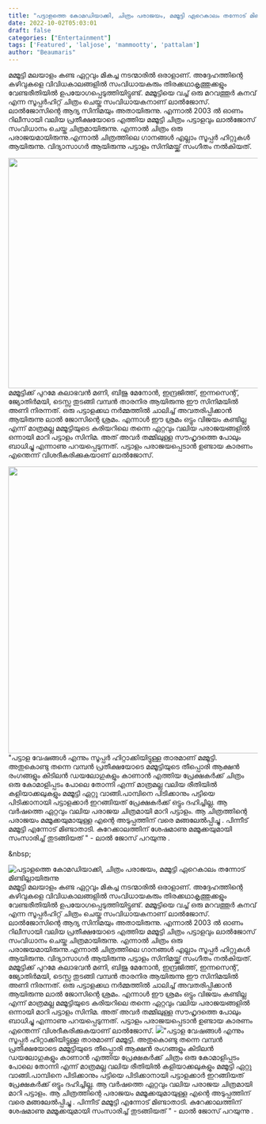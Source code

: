 ```yaml
---
title: "പട്ടാളത്തെ കോമഡിയാക്കി, ചിത്രം പരാജയം, മമ്മൂട്ടി ഏറെകാലം തന്നോട് മിണ്ടില്ലായിരുന്നു"
date: 2022-10-02T05:03:01
draft: false
categories: ["Entertainment"]
tags: ['Featured', 'laljose', 'mammootty', 'pattalam']
author: "Beaumaris"
---
```


മമ്മൂട്ടി മലയാളം കണ്ട ഏറ്റവും മികച്ച നടന്മാരിൽ ഒരാളാണ്. അദ്ദേഹത്തിന്റെ കഴിവുകളെ വിവിധകാലങ്ങളിൽ സംവിധായകരും തിരക്കഥാകൃത്തുക്കളും വേണ്ടരീതിയിൽ ഉപയോഗപ്പെടുത്തിയിട്ടുണ്ട്. മമ്മൂട്ടിയെ വച്ച് ഒരു മറവത്തൂർ കനവ് എന്ന സൂപ്പർഹിറ്റ് ചിത്രം ചെയ്ത സംവിധായകനാണ് ലാൽജോസ്. ലാൽജോസിന്റെ ആദ്യ സിനിമയും അതായിരുന്നു. എന്നാൽ 2003 ൽ ഓണം റിലീസായി വലിയ പ്രതീക്ഷയോടെ എത്തിയ മമ്മൂട്ടി ചിത്രം പട്ടാളവും ലാൽജോസ് സംവിധാനം ചെയ്ത ചിത്രമായിരുന്നു. എന്നാൽ ചിത്രം ഒരു പരാജയമായിരുന്നു.എന്നാൽ ചിത്രത്തിലെ ഗാനങ്ങൾ എല്ലാം സൂപ്പർ ഹിറ്റുകൾ ആയിരുന്നു. വിദ്യാസാഗർ ആയിരുന്നു പട്ടാളം സിനിമയ്ക്ക് സംഗീതം നൽകിയത്.

<img class=" wp-image-353013 aligncenter" src="https://cdn.boolokam.com/articles/2022/10/g33tttt.jpeg" alt="" width="828" height="465" />മമ്മൂട്ടിക്ക് പുറമേ കലാഭവൻ മണി, ബിജു മേനോൻ, ഇന്ദ്രജിത്ത്, ഇന്നസെന്റ്, ജ്യോതിർമയി, ടെസ്സ തുടങ്ങി വമ്പൻ താരനിര ആയിരുന്നു ഈ സിനിമയിൽ അണി നിരന്നത്. ഒരു പട്ടാളക്കഥ നർമ്മത്തിൽ ചാലിച്ച് അവതരിപ്പിക്കാൻ ആയിരുന്നു ലാൽ ജോസിന്റെ ശ്രമം. എന്നാൾ ഈ ശ്രമം ഒട്ടും വിജയം കണ്ടില്ല എന്ന് മാത്രമല്ല മമ്മൂട്ടിയുടെ കരിയറിലെ തന്നെ ഏറ്റവും വലിയ പരാജയങ്ങളിൽ ഒന്നായി മാറി പട്ടാളം സിനിമ. അത് അവർ തമ്മിലുള്ള സൗഹൃദത്തെ പോലും ബാധിച്ചു എന്നാണു പറയപ്പെടുന്നത്. പട്ടാളം പരാജയപ്പെടാൻ ഉണ്ടായ കാരണം എന്തെന്ന് വിശദീകരിക്കുകയാണ് ലാൽജോസ്.

<img class=" wp-image-353014 aligncenter" src="https://cdn.boolokam.com/articles/2022/10/dqdeeee.jpg" alt="" width="855" height="579" />"പട്ടാള വേഷങ്ങൾ എന്നും സൂപ്പർ ഹിറ്റാക്കിയിട്ടുള്ള താരമാണ് മമ്മൂട്ടി. അതുകൊണ്ടു തന്നെ വമ്പൻ പ്രതീക്ഷയോടെ മമ്മൂട്ടിയുടെ തീപ്പൊരി ആക്ഷൻ രംഗങ്ങളും കിടിലൻ ഡയലോഗുകളും കാണാൻ എത്തിയ പ്രേക്ഷകർക്ക് ചിത്രം ഒരു കോമാളിപ്പടം പോലെ തോന്നി എന്ന് മാത്രമല്ല വലിയ രീതിയിൽ കളിയാക്കലുകളും മമ്മൂട്ടി ഏറ്റു വാങ്ങി.പാമ്പിനെ പിടിക്കാനും പട്ടിയെ പിടിക്കാനായി പട്ടാളക്കാർ ഇറങ്ങിയത് പ്രേക്ഷകർക്ക് ഒട്ടും ദഹിച്ചില്ല. ആ വർഷത്തെ ഏറ്റവും വലിയ പരാജയ ചിത്രമായി മാറി പട്ടാളം. ആ ചിത്രത്തിന്റെ പരാജയം മമ്മൂക്കയുമായുള്ള എന്റെ അടുപ്പത്തിന് വരെ മങ്ങലേൽപ്പിച്ചു . പിന്നീട് മമ്മൂട്ടി എന്നോട് മിണ്ടാതാടി. കുറേക്കാലത്തിന് ശേഷമാണു മമ്മൂക്കയുമായി സംസാരിച്ച് തുടങ്ങിയത് " - ലാൽ ജോസ് പറയുന്നു .

&amp;nbsp;


![പട്ടാളത്തെ കോമഡിയാക്കി, ചിത്രം പരാജയം, മമ്മൂട്ടി ഏറെകാലം തന്നോട് മിണ്ടില്ലായിരുന്നു](https://cdn.boolokam.com/articles/2022/10/g33tttt.jpeg)മമ്മൂട്ടി മലയാളം കണ്ട ഏറ്റവും മികച്ച നടന്മാരിൽ ഒരാളാണ്. അദ്ദേഹത്തിന്റെ കഴിവുകളെ വിവിധകാലങ്ങളിൽ സംവിധായകരും തിരക്കഥാകൃത്തുക്കളും വേണ്ടരീതിയിൽ ഉപയോഗപ്പെടുത്തിയിട്ടുണ്ട്. മമ്മൂട്ടിയെ വച്ച് ഒരു മറവത്തൂർ കനവ് എന്ന സൂപ്പർഹിറ്റ് ചിത്രം ചെയ്ത സംവിധായകനാണ് ലാൽജോസ്. ലാൽജോസിന്റെ ആദ്യ സിനിമയും അതായിരുന്നു. എന്നാൽ 2003 ൽ ഓണം റിലീസായി വലിയ പ്രതീക്ഷയോടെ എത്തിയ മമ്മൂട്ടി ചിത്രം പട്ടാളവും ലാൽജോസ് സംവിധാനം ചെയ്ത ചിത്രമായിരുന്നു. എന്നാൽ ചിത്രം ഒരു പരാജയമായിരുന്നു.എന്നാൽ ചിത്രത്തിലെ ഗാനങ്ങൾ എല്ലാം സൂപ്പർ ഹിറ്റുകൾ ആയിരുന്നു. വിദ്യാസാഗർ ആയിരുന്നു പട്ടാളം സിനിമയ്ക്ക് സംഗീതം നൽകിയത്. മമ്മൂട്ടിക്ക് പുറമേ കലാഭവൻ മണി, ബിജു മേനോൻ, ഇന്ദ്രജിത്ത്, ഇന്നസെന്റ്, ജ്യോതിർമയി, ടെസ്സ തുടങ്ങി വമ്പൻ താരനിര ആയിരുന്നു ഈ സിനിമയിൽ അണി നിരന്നത്. ഒരു പട്ടാളക്കഥ നർമ്മത്തിൽ ചാലിച്ച് അവതരിപ്പിക്കാൻ ആയിരുന്നു ലാൽ ജോസിന്റെ ശ്രമം. എന്നാൾ ഈ ശ്രമം ഒട്ടും വിജയം കണ്ടില്ല എന്ന് മാത്രമല്ല മമ്മൂട്ടിയുടെ കരിയറിലെ തന്നെ ഏറ്റവും വലിയ പരാജയങ്ങളിൽ ഒന്നായി മാറി പട്ടാളം സിനിമ. അത് അവർ തമ്മിലുള്ള സൗഹൃദത്തെ പോലും ബാധിച്ചു എന്നാണു പറയപ്പെടുന്നത്. പട്ടാളം പരാജയപ്പെടാൻ ഉണ്ടായ കാരണം എന്തെന്ന് വിശദീകരിക്കുകയാണ് ലാൽജോസ്. ![](https://cdn.boolokam.com/articles/2022/10/dqdeeee.jpg)"പട്ടാള വേഷങ്ങൾ എന്നും സൂപ്പർ ഹിറ്റാക്കിയിട്ടുള്ള താരമാണ് മമ്മൂട്ടി. അതുകൊണ്ടു തന്നെ വമ്പൻ പ്രതീക്ഷയോടെ മമ്മൂട്ടിയുടെ തീപ്പൊരി ആക്ഷൻ രംഗങ്ങളും കിടിലൻ ഡയലോഗുകളും കാണാൻ എത്തിയ പ്രേക്ഷകർക്ക് ചിത്രം ഒരു കോമാളിപ്പടം പോലെ തോന്നി എന്ന് മാത്രമല്ല വലിയ രീതിയിൽ കളിയാക്കലുകളും മമ്മൂട്ടി ഏറ്റു വാങ്ങി.പാമ്പിനെ പിടിക്കാനും പട്ടിയെ പിടിക്കാനായി പട്ടാളക്കാർ ഇറങ്ങിയത് പ്രേക്ഷകർക്ക് ഒട്ടും ദഹിച്ചില്ല. ആ വർഷത്തെ ഏറ്റവും വലിയ പരാജയ ചിത്രമായി മാറി പട്ടാളം. ആ ചിത്രത്തിന്റെ പരാജയം മമ്മൂക്കയുമായുള്ള എന്റെ അടുപ്പത്തിന് വരെ മങ്ങലേൽപ്പിച്ചു . പിന്നീട് മമ്മൂട്ടി എന്നോട് മിണ്ടാതാടി. കുറേക്കാലത്തിന് ശേഷമാണു മമ്മൂക്കയുമായി സംസാരിച്ച് തുടങ്ങിയത് " - ലാൽ ജോസ് പറയുന്നു . &nbsp;
